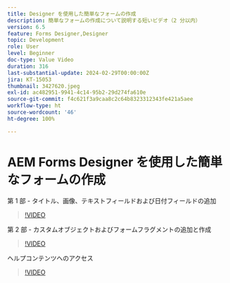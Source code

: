 ```yaml
---
title: Designer を使用した簡単なフォームの作成
description: 簡単なフォームの作成について説明する短いビデオ（2 分以内）
version: 6.5
feature: Forms Designer,Designer
topic: Development
role: User
level: Beginner
doc-type: Value Video
duration: 316
last-substantial-update: 2024-02-29T00:00:00Z
jira: KT-15053
thumbnail: 3427620.jpeg
exl-id: ac482951-9941-4c14-95b2-29d274fa610e
source-git-commit: f4c621f3a9caa8c2c64b8323312343fe421a5aee
workflow-type: ht
source-wordcount: '46'
ht-degree: 100%

---
```


# AEM Forms Designer を使用した簡単なフォームの作成

第 1 部 - タイトル、画像、テキストフィールドおよび日付フィールドの追加

>[!VIDEO](https://video.tv.adobe.com/v/3427620/?learn=on)

第 2 部 - カスタムオブジェクトおよびフォームフラグメントの追加と作成

>[!VIDEO](https://video.tv.adobe.com/v/3427621/?learn=on)

ヘルプコンテンツへのアクセス

>[!VIDEO](https://video.tv.adobe.com/v/3427622/?learn=on)

